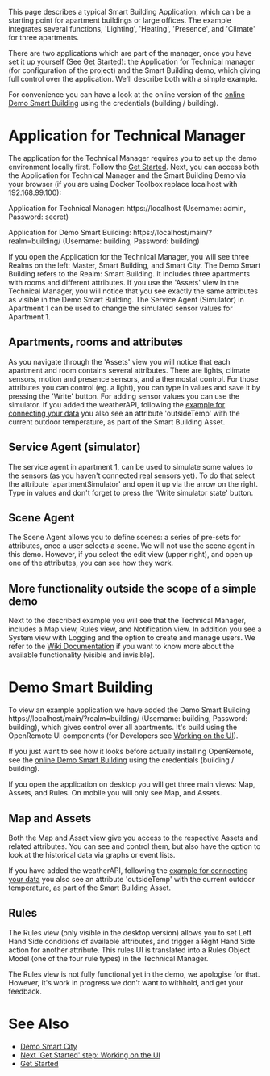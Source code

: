 This page describes a typical Smart Building Application, which can be a starting point for apartment buildings or large offices. The example integrates several functions, 'Lighting', 'Heating', 'Presence', and 'Climate' for three apartments.

There are two applications which are part of the manager, once you have set it up yourself (See [Get Started](https://openremote.io/get-started-manager/)): the Application for Technical manager (for configuration of the project) and the Smart Building demo, which giving full control over the application. We'll describe both with a simple example.

For convenience you can have a look at the online version of the [online Demo Smart Building](https://demo.openremote.io/main/?realm=building) using the credentials (building / building).

# Application for Technical Manager

The application for the Technical Manager requires you to set up the demo environment locally first. Follow the [Get Started](https://openremote.io/get-started-manager/). Next, you can access both the Application for Technical Manager and the Smart Building Demo via your browser (if you are using Docker Toolbox replace localhost with 192.168.99.100):

Application for Technical Manager: https://localhost (Username: admin, Password: secret)

Application for Demo Smart Building: https://localhost/main/?realm=building/ (Username: building, Password: building)

If you open the Application for the Technical Manager, you will see three Realms on the left: Master, Smart Building, and Smart City. The Demo Smart Building refers to the Realm: Smart Building. It includes three apartments with rooms and different attributes. If you use the 'Assets' view in the Technical Manager, you will notice that you see exactly the same attributes as visible in the Demo Smart Building. The Service Agent (Simulator) in Apartment 1 can be used to change the simulated sensor values for Apartment 1. 

## Apartments, rooms and attributes

As you navigate through the 'Assets' view you will notice that each apartment and room contains several attributes. There are lights, climate sensors, motion and presence sensors, and a thermostat control. For those attributes you can control (eg. a light), you can type in values and save it by pressing the 'Write' button. For adding sensor values you can use the simulator. If you added the weatherAPI, following the [example for connecting your data](User-Guide%3A-Connecting-to-a-HTTP-API) you also see an attribute 'outsideTemp' with the current outdoor temperature, as part of the Smart Building Asset.

## Service Agent (simulator)

The service agent in apartment 1, can be used to simulate some values to the sensors (as you haven't connected real sensors yet). To do that select the attribute 'apartmentSimulator' and open it up via the arrow on the right. Type in values and don't forget to press the 'Write simulator state' button.

## Scene Agent

The Scene Agent allows you to define scenes: a series of pre-sets for attributes, once a user selects a scene. We will not use the scene agent in this demo. However, if you select the edit view (upper right), and open up one of the attributes, you can see how they work.

## More functionality outside the scope of a simple demo

Next to the described example you will see that the Technical Manager, includes a Map view, Rules view, and Notification view. In addition you see a System view with Logging and the option to create and manage users. We refer to the [Wiki Documentation](https://github.com/openremote/openremote/wiki) if you want to know more about the available functionality (visible and invisible).

# Demo Smart Building

To view an example application we have added the Demo Smart Building https://localhost/main/?realm=building/ (Username: building, Password: building), which gives control over all apartments. It's build using the OpenRemote UI components (for Developers see [Working on the UI](https://github.com/openremote/openremote/wiki/Developer-Guide%3A-Working-on-the-UI)).

If you just want to see how it looks before actually installing OpenRemote, see the [online Demo Smart Building](https://demo.openremote.io/main/?realm=building) using the credentials (building / building).

If you open the application on desktop you will get three main views: Map, Assets, and Rules. On mobile you will only see Map, and Assets.

## Map and Assets

Both the Map and Asset view give you access to the respective Assets and related attributes. You can see and control them, but also have the option to look at the historical data via graphs or event lists.

If you have added the weatherAPI, following the [example for connecting your data](User-Guide%3A-Connecting-to-a-HTTP-API) you also see an attribute 'outsideTemp' with the current outdoor temperature, as part of the Smart Building Asset.

## Rules

The Rules view (only visible in the desktop version) allows you to set Left Hand Side conditions of available attributes, and trigger a Right Hand Side action for another attribute. This rules UI is translated into a Rules Object Model (one of the four rule types) in the Technical Manager. 

The Rules view is not fully functional yet in the demo, we apologise for that. However, it's work in progress we don't want to withhold, and get your feedback.

# See Also
- [Demo Smart City](Demo-Smart-City)
- [Next 'Get Started' step: Working on the UI](Developer-Guide%3A-Working-on-the-UI)
- [Get Started](https://openremote.io/get-started-manager/)
